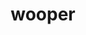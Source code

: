---
id: 194
title: wooper
types: [water,ground]
image: https://raw.githubusercontent.com/PokeAPI/sprites/master/sprites/pokemon/194.png
---